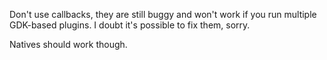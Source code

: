 Don't use callbacks, they are still buggy and won't work if you run 
multiple GDK-based plugins. I doubt it's possible to fix them, sorry.

Natives should work though.

